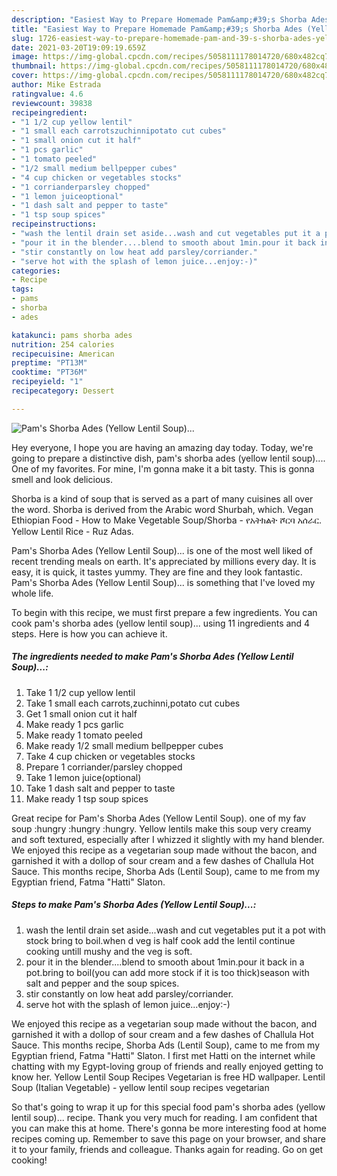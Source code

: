 ```yaml
---
description: "Easiest Way to Prepare Homemade Pam&amp;#39;s Shorba Ades (Yellow Lentil Soup)..."
title: "Easiest Way to Prepare Homemade Pam&amp;#39;s Shorba Ades (Yellow Lentil Soup)..."
slug: 1726-easiest-way-to-prepare-homemade-pam-and-39-s-shorba-ades-yellow-lentil-soup
date: 2021-03-20T19:09:19.659Z
image: https://img-global.cpcdn.com/recipes/5058111178014720/680x482cq70/pams-shorba-ades-yellow-lentil-soup-recipe-main-photo.jpg
thumbnail: https://img-global.cpcdn.com/recipes/5058111178014720/680x482cq70/pams-shorba-ades-yellow-lentil-soup-recipe-main-photo.jpg
cover: https://img-global.cpcdn.com/recipes/5058111178014720/680x482cq70/pams-shorba-ades-yellow-lentil-soup-recipe-main-photo.jpg
author: Mike Estrada
ratingvalue: 4.6
reviewcount: 39838
recipeingredient:
- "1 1/2 cup yellow lentil"
- "1 small each carrotszuchinnipotato cut cubes"
- "1 small onion cut it half"
- "1 pcs garlic"
- "1 tomato peeled"
- "1/2 small medium bellpepper cubes"
- "4 cup chicken or vegetables stocks"
- "1 corrianderparsley chopped"
- "1 lemon juiceoptional"
- "1 dash salt and pepper to taste"
- "1 tsp soup spices"
recipeinstructions:
- "wash the lentil drain set aside...wash and cut vegetables put it a pot with stock bring to boil.when d veg is half cook add the lentil continue cooking untill mushy and the veg is soft."
- "pour it in the blender....blend to smooth about 1min.pour it back in a pot.bring to boil(you can add more stock if it is too thick)season with salt and pepper and the soup spices."
- "stir constantly on low heat add parsley/corriander."
- "serve hot with the splash of lemon juice...enjoy:-)"
categories:
- Recipe
tags:
- pams
- shorba
- ades

katakunci: pams shorba ades 
nutrition: 254 calories
recipecuisine: American
preptime: "PT13M"
cooktime: "PT36M"
recipeyield: "1"
recipecategory: Dessert

---
```



![Pam&#39;s Shorba Ades (Yellow Lentil Soup)...](https://img-global.cpcdn.com/recipes/5058111178014720/680x482cq70/pams-shorba-ades-yellow-lentil-soup-recipe-main-photo.jpg)

Hey everyone, I hope you are having an amazing day today. Today, we're going to prepare a distinctive dish, pam&#39;s shorba ades (yellow lentil soup).... One of my favorites. For mine, I'm gonna make it a bit tasty. This is gonna smell and look delicious.

Shorba is a kind of soup that is served as a part of many cuisines all over the word. Shorba is derived from the Arabic word Shurbah, which. Vegan Ethiopian Food - How to Make Vegetable Soup/Shorba - የአትክልት ሾርባ አሰራር. Yellow Lentil Rice - Ruz Adas.

Pam&#39;s Shorba Ades (Yellow Lentil Soup)... is one of the most well liked of recent trending meals on earth. It's appreciated by millions every day. It is easy, it is quick, it tastes yummy. They are fine and they look fantastic. Pam&#39;s Shorba Ades (Yellow Lentil Soup)... is something that I've loved my whole life.


To begin with this recipe, we must first prepare a few ingredients. You can cook pam&#39;s shorba ades (yellow lentil soup)... using 11 ingredients and 4 steps. Here is how you can achieve it.

<!--inarticleads1-->

##### The ingredients needed to make Pam&#39;s Shorba Ades (Yellow Lentil Soup)...:

1. Take 1 1/2 cup yellow lentil
1. Take 1 small each carrots,zuchinni,potato cut cubes
1. Get 1 small onion cut it half
1. Make ready 1 pcs garlic
1. Make ready 1 tomato peeled
1. Make ready 1/2 small medium bellpepper cubes
1. Take 4 cup chicken or vegetables stocks
1. Prepare 1 corriander/parsley chopped
1. Take 1 lemon juice(optional)
1. Take 1 dash salt and pepper to taste
1. Make ready 1 tsp soup spices


Great recipe for Pam&#39;s Shorba Ades (Yellow Lentil Soup). one of my fav soup :hungry :hungry :hungry. Yellow lentils make this soup very creamy and soft textured, especially after I whizzed it slightly with my hand blender. We enjoyed this recipe as a vegetarian soup made without the bacon, and garnished it with a dollop of sour cream and a few dashes of Challula Hot Sauce. This months recipe, Shorba Ads (Lentil Soup), came to me from my Egyptian friend, Fatma &#34;Hatti&#34; Slaton. 

<!--inarticleads2-->

##### Steps to make Pam&#39;s Shorba Ades (Yellow Lentil Soup)...:

1. wash the lentil drain set aside...wash and cut vegetables put it a pot with stock bring to boil.when d veg is half cook add the lentil continue cooking untill mushy and the veg is soft.
1. pour it in the blender....blend to smooth about 1min.pour it back in a pot.bring to boil(you can add more stock if it is too thick)season with salt and pepper and the soup spices.
1. stir constantly on low heat add parsley/corriander.
1. serve hot with the splash of lemon juice...enjoy:-)


We enjoyed this recipe as a vegetarian soup made without the bacon, and garnished it with a dollop of sour cream and a few dashes of Challula Hot Sauce. This months recipe, Shorba Ads (Lentil Soup), came to me from my Egyptian friend, Fatma &#34;Hatti&#34; Slaton. I first met Hatti on the internet while chatting with my Egypt-loving group of friends and really enjoyed getting to know her. Yellow Lentil Soup Recipes Vegetarian is free HD wallpaper. Lentil Soup (Italian Vegetable) - yellow lentil soup recipes vegetarian 

So that's going to wrap it up for this special food pam&#39;s shorba ades (yellow lentil soup)... recipe. Thank you very much for reading. I am confident that you can make this at home. There's gonna be more interesting food at home recipes coming up. Remember to save this page on your browser, and share it to your family, friends and colleague. Thanks again for reading. Go on get cooking!
